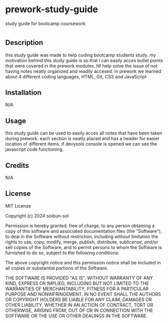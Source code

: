 # prework-study-guide
study guide for bootcamp coursework
# <Your-Project-Title>

## Description

this study guide was made to help coding bootcamp students study. my motivation behind this study guide is so that i can easily acces bullet points that were covered in the prework modules. Itll help solve the issue of not having notes neatly organized and readily accesed. in prework we learned about 4 different coding languages, HTML, Git, CSS and JavaScript 


## Installation
N/A

## Usage

this study guide can be used to easily acces all notes that have been taken during prework. each section is neatly placed and has a header for easier location of different items. if devyools console is opened we can see the javascript code functioning.

## Credits
N/A

## License

MIT License

Copyright (c) 2024 soibun-sol

Permission is hereby granted, free of charge, to any person obtaining a copy
of this software and associated documentation files (the "Software"), to deal
in the Software without restriction, including without limitation the rights
to use, copy, modify, merge, publish, distribute, sublicense, and/or sell
copies of the Software, and to permit persons to whom the Software is
furnished to do so, subject to the following conditions:

The above copyright notice and this permission notice shall be included in all
copies or substantial portions of the Software.

THE SOFTWARE IS PROVIDED "AS IS", WITHOUT WARRANTY OF ANY KIND, EXPRESS OR
IMPLIED, INCLUDING BUT NOT LIMITED TO THE WARRANTIES OF MERCHANTABILITY,
FITNESS FOR A PARTICULAR PURPOSE AND NONINFRINGEMENT. IN NO EVENT SHALL THE
AUTHORS OR COPYRIGHT HOLDERS BE LIABLE FOR ANY CLAIM, DAMAGES OR OTHER
LIABILITY, WHETHER IN AN ACTION OF CONTRACT, TORT OR OTHERWISE, ARISING FROM,
OUT OF OR IN CONNECTION WITH THE SOFTWARE OR THE USE OR OTHER DEALINGS IN THE
SOFTWARE.
